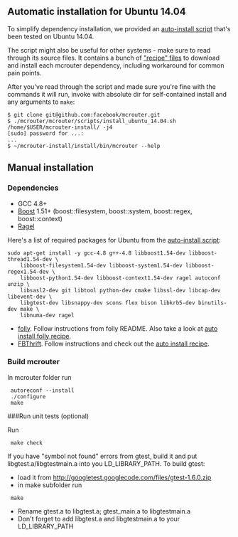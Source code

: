 ## Automatic installation for Ubuntu 14.04

To simplify dependency installation, we provided an [auto-install script](https://github.com/facebook/mcrouter/blob/master/mcrouter/scripts/install_ubuntu_14.04.sh) that's been tested on Ubuntu 14.04.

The script might also be useful for other systems - make sure to read through its source files. It contains a bunch of ["recipe" files](https://github.com/facebook/mcrouter/tree/master/mcrouter/scripts/recipes) to download and install each mcrouter dependency, including workaround for common pain points.

After you've read through the script and made sure you're fine with the commands it will run, invoke with absolute dir for self-contained install and any arguments to `make`:
```
$ git clone git@github.com:facebook/mcrouter.git
$ ./mcrouter/mcrouter/scripts/install_ubuntu_14.04.sh /home/$USER/mcrouter-install/ -j4
[sudo] password for ...:
...
$ ~/mcrouter-install/install/bin/mcrouter --help
```

## Manual installation

### Dependencies

* GCC 4.8+
* [Boost](http://www.boost.org/) 1.51+ (boost::filesystem, boost::system, boost::regex, boost::context)
* [Ragel](http://www.complang.org/ragel/)

Here's a list of required packages for Ubuntu from the [auto-install script](https://github.com/facebook/mcrouter/blob/master/mcrouter/scripts/install_ubuntu_14.04.sh):
```Shell
sudo apt-get install -y gcc-4.8 g++-4.8 libboost1.54-dev libboost-thread1.54-dev \
    libboost-filesystem1.54-dev libboost-system1.54-dev libboost-regex1.54-dev \
    libboost-python1.54-dev libboost-context1.54-dev ragel autoconf unzip \
    libsasl2-dev git libtool python-dev cmake libssl-dev libcap-dev libevent-dev \
    libgtest-dev libsnappy-dev scons flex bison libkrb5-dev binutils-dev make \
    libnuma-dev ragel
```

 * [folly](https://github.com/facebook/folly). Follow instructions from folly README. Also take a look at [auto install folly recipe](https://github.com/facebook/mcrouter/blob/master/mcrouter/scripts/recipes/folly.sh).
 * [FBThrift](https://github.com/facebook/fbthrift). Follow instructions and check out the [auto install recipe](https://github.com/facebook/mcrouter/blob/master/mcrouter/scripts/recipes/fbthrift.sh).

### Build mcrouter

In mcrouter folder run

```Shell
 autoreconf --install
 ./configure
 make
```

###Run unit tests (optional)

Run

```Shell
 make check
```

If you have "symbol not found" errors from gtest, build it and put
libgtest.a/libgtestmain.a into you LD_LIBRARY_PATH. To build gtest:

* load it from http://googletest.googlecode.com/files/gtest-1.6.0.zip
* in make subfolder run
```
 make
```
* Rename gtest.a to libgtest.a; gtest_main.a to libgtestmain.a
* Don't forget to add libgtest.a and libgtestmain.a to your LD_LIBRARY_PATH
